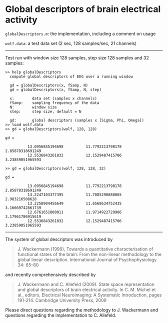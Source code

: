 # Global descriptors of brain electrical activity

`globalDescriptors.m`: the implementation, including a comment on usage

`wolf.data`: a test data set (2 sec, 128 samples/sec, 21 channels)

***

Test run with window size 128 samples, step size 128 samples and 32 samples:

```
>> help globalDescriptors
  compute global descriptors of EEG over a running window

  gd = globalDescriptors(x, fSamp, N)
  gd = globalDescriptors(x, fSamp, N, step)

  x:        data set (samples x channels)
  fSamp:    sampling frequency of the data
  N:        window size
  step:     step size, default = N

  gd:       global descriptors (samples x [Sigma, Phi, Omega])
>> load wolf.data
>> gd = globalDescriptors(wolf, 128, 128)

gd =

          13.0956845194698          11.7792213798178          2.85878318691249
          12.5536843261832          12.1529487415706          3.23859051965593

>> gd = globalDescriptors(wolf, 128, 128, 32)

gd =

          13.0956845194698          11.7792213798178          2.85878318691249
          13.2247103377395          11.7085290888065            2.983216508628
          13.2258904456649          11.6568634752435          3.16669742861739
          12.6761651000011          11.9714922729906          3.17961786915619
          12.5536843261832          12.1529487415706          3.23859051965593
```

***

The system of global descriptors was introduced by

>   J. Wackermann (1999), Towards a quantitative characterisation of functional
    states of the brain: From the non-linear methodology to the global linear
    description. International Journal of Psychophysiology 34: 65–80

and recently comprehensively described by

>   J. Wackermann and C. Allefeld (2009). State space representation and global
    descriptors of brain electrical activity. In C. M. Michel et al., editors,
    Electrical Neuroimaging: A Systematic Introduction, pages 191-214. Cambridge
    University Press, 2009

Please direct questions regarding the methodology to J. Wackermann and questions regarding the implementation to C. Allefeld.
